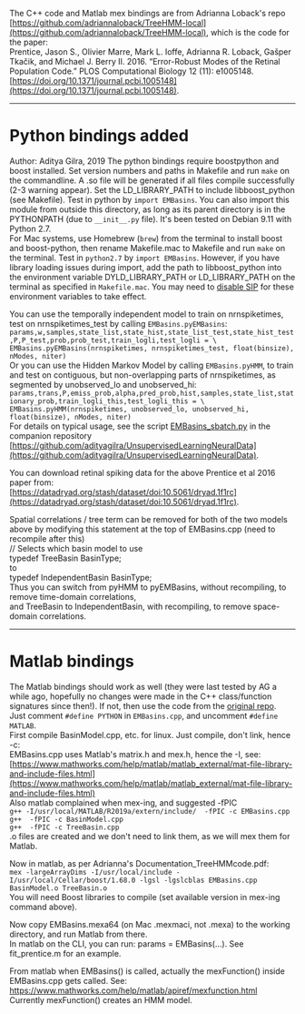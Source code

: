 The C++ code and Matlab mex bindings are from Adrianna Loback's repo [https://github.com/adriannaloback/TreeHMM-local](https://github.com/adriannaloback/TreeHMM-local), which is the code for the paper:  
Prentice, Jason S., Olivier Marre, Mark L. Ioffe, Adrianna R. Loback, Gašper Tkačik, and Michael J. Berry II. 2016. “Error-Robust Modes of the Retinal Population Code.” PLOS Computational Biology 12 (11): e1005148. [https://doi.org/10.1371/journal.pcbi.1005148](https://doi.org/10.1371/journal.pcbi.1005148).  
  
-------------  
  
# Python bindings added  
Author: Aditya Gilra, 2019
The python bindings require boostpython and boost installed. Set version numbers and paths in Makefile and run `make` on the commandline. A .so file will be generated if all files compile successfully (2-3 warning appear). Set the LD_LIBRARY_PATH to include libboost_python (see Makefile). Test in python by `import EMBasins`. You can also import this module from outside this directory, as long as its parent directory is in the PYTHONPATH (due to `__init__.py` file). It's been tested on Debian 9.11 with Python 2.7.  
For Mac systems, use Homebrew (`brew`) from the terminal to install boost and boost-python, then rename Makefile.mac to Makefile and run `make` on the terminal. Test in `python2.7` by `import EMBasins`. However, if you have library loading issues during import, add the path to libboost_python into the environment variable DYLD_LIBRARY_PATH or LD_LIBRARY_PATH on the terminal as specified in `Makefile.mac`. You may need to [disable SIP](http://osxdaily.com/2015/10/05/disable-rootless-system-integrity-protection-mac-os-x/) for these environment variables to take effect.  
  
You can use the temporally independent model to train on nrnspiketimes, test on nrnspiketimes_test by calling `EMBasins.pyEMBasins`:  
`params,w,samples,state_list,state_hist,state_list_test,state_hist_test,P,P_test,prob,prob_test,train_logli,test_logli = \  
        EMBasins.pyEMBasins(nrnspiketimes, nrnspiketimes_test, float(binsize), nModes, niter)`  
Or you can use the Hidden Markov Model by calling `EMBasins.pyHMM`, to train and test on contiguous, but non-overlapping parts of nrnspiketimes, as segmented by unobserved_lo and unobserved_hi:   
`params,trans,P,emiss_prob,alpha,pred_prob,hist,samples,state_list,stationary_prob,train_logli_this,test_logli_this = \  
    EMBasins.pyHMM(nrnspiketimes, unobserved_lo, unobserved_hi,  
                        float(binsize), nModes, niter)`  
For details on typical usage, see the script [EMBasins_sbatch.py](https://github.com/adityagilra/UnsupervisedLearningNeuralData/blob/master/EMBasins_sbatch.py) in the companion repository [https://github.com/adityagilra/UnsupervisedLearningNeuralData](https://github.com/adityagilra/UnsupervisedLearningNeuralData).  
  
You can download retinal spiking data for the above Prentice et al 2016 paper from:  
[https://datadryad.org/stash/dataset/doi:10.5061/dryad.1f1rc](https://datadryad.org/stash/dataset/doi:10.5061/dryad.1f1rc).  
    
Spatial correlations / tree term can be removed for both of the two models above by modifying this statement at the top of EMBasins.cpp (need to recompile after this)  
 // Selects which basin model to use  
 typedef TreeBasin BasinType;  
 to  
 typedef IndependentBasin BasinType;  
Thus you can switch from pyHMM to pyEMBasins, without recompiling, to remove time-domain correlations,  
 and TreeBasin to IndependentBasin, with recompiling, to remove space-domain correlations.  
  
-------------  
  
# Matlab bindings  
The Matlab bindings should work as well (they were last tested by AG a while ago, hopefully no changes were made in the C++ class/function signatures since then!). If not, then use the code from the [original repo](https://github.com/adriannaloback/TreeHMM-local).   
Just comment `#define PYTHON` in `EMBasins.cpp`, and uncomment `#define MATLAB`.  
First compile BasinModel.cpp, etc. for linux. Just compile, don't link, hence -c:  
EMBasins.cpp uses Matlab's matrix.h and mex.h, hence the -I, see:  
 [https://www.mathworks.com/help/matlab/matlab_external/mat-file-library-and-include-files.html](https://www.mathworks.com/help/matlab/matlab_external/mat-file-library-and-include-files.html)  
Also matlab complained when mex-ing, and suggested -fPIC  
`g++ -I/usr/local/MATLAB/R2019a/extern/include/  -fPIC -c EMBasins.cpp`  
`g++  -fPIC -c BasinModel.cpp`  
`g++  -fPIC -c TreeBasin.cpp`  
.o files are created and we don't need to link them, as we will mex them for Matlab.  
    
Now in matlab, as per Adrianna's Documentation_TreeHMMcode.pdf:  
`mex -largeArrayDims -I/usr/local/include -I/usr/local/Cellar/boost/1.68.0 -lgsl -lgslcblas EMBasins.cpp BasinModel.o TreeBasin.o`  
You will need Boost libraries to compile (set available version in mex-ing command above).  
  
Now copy EMBasins.mexa64 (on Mac .mexmaci, not .mexa) to the working directory, and run Matlab from there.  
In matlab on the CLI, you can run: params = EMBasins(...). See fit_prentice.m for an example.  
  
From matlab when EMBasins() is called, actually the mexFunction() inside EMBasins.cpp gets called. See:  
https://www.mathworks.com/help/matlab/apiref/mexfunction.html  
Currently mexFunction() creates an HMM model.  
  
